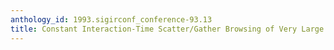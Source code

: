 ```yaml
---
anthology_id: 1993.sigirconf_conference-93.13
title: Constant Interaction-Time Scatter/Gather Browsing of Very Large Document Collections
---
```

